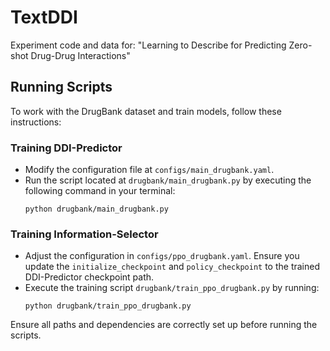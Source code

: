 # TextDDI

Experiment code and data for: "Learning to Describe for Predicting Zero-shot Drug-Drug Interactions"

## Running Scripts

To work with the DrugBank dataset and train models, follow these instructions:

### Training DDI-Predictor
- Modify the configuration file at `configs/main_drugbank.yaml`.
- Run the script located at `drugbank/main_drugbank.py` by executing the following command in your terminal:
  ```
  python drugbank/main_drugbank.py
  ```

### Training Information-Selector

- Adjust the configuration in `configs/ppo_drugbank.yaml`. Ensure you update the `initialize_checkpoint` and `policy_checkpoint` to the trained DDI-Predictor checkpoint path.
- Execute the training script `drugbank/train_ppo_drugbank.py` by running:
  ```
  python drugbank/train_ppo_drugbank.py
  ```

Ensure all paths and dependencies are correctly set up before running the scripts.

